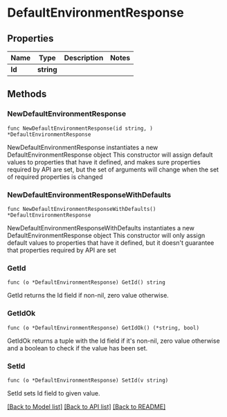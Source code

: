 # DefaultEnvironmentResponse

## Properties

Name | Type | Description | Notes
------------ | ------------- | ------------- | -------------
**Id** | **string** |  | 

## Methods

### NewDefaultEnvironmentResponse

`func NewDefaultEnvironmentResponse(id string, ) *DefaultEnvironmentResponse`

NewDefaultEnvironmentResponse instantiates a new DefaultEnvironmentResponse object
This constructor will assign default values to properties that have it defined,
and makes sure properties required by API are set, but the set of arguments
will change when the set of required properties is changed

### NewDefaultEnvironmentResponseWithDefaults

`func NewDefaultEnvironmentResponseWithDefaults() *DefaultEnvironmentResponse`

NewDefaultEnvironmentResponseWithDefaults instantiates a new DefaultEnvironmentResponse object
This constructor will only assign default values to properties that have it defined,
but it doesn't guarantee that properties required by API are set

### GetId

`func (o *DefaultEnvironmentResponse) GetId() string`

GetId returns the Id field if non-nil, zero value otherwise.

### GetIdOk

`func (o *DefaultEnvironmentResponse) GetIdOk() (*string, bool)`

GetIdOk returns a tuple with the Id field if it's non-nil, zero value otherwise
and a boolean to check if the value has been set.

### SetId

`func (o *DefaultEnvironmentResponse) SetId(v string)`

SetId sets Id field to given value.



[[Back to Model list]](../README.md#documentation-for-models) [[Back to API list]](../README.md#documentation-for-api-endpoints) [[Back to README]](../README.md)


